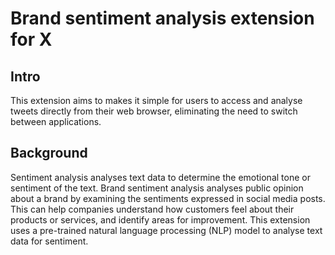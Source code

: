 # Brand sentiment analysis extension for X

## Intro
This extension aims to makes it simple for users to access and analyse tweets directly from their web browser, eliminating the need to switch between applications.

## Background
Sentiment analysis analyses text data to determine the emotional tone or sentiment of the text. Brand sentiment analysis analyses public opinion about a brand by examining the sentiments expressed in social media posts. This can help companies understand how customers feel about their products or services, and identify areas for improvement. This extension uses a pre-trained natural language processing (NLP) model to analyse text data for sentiment.


